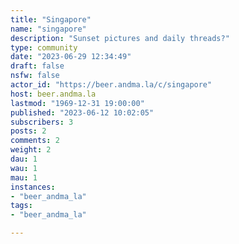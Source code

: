```yaml
---
title: "Singapore" 
name: "singapore"
description: "Sunset pictures and daily threads?"
type: community
date: "2023-06-29 12:34:49"
draft: false
nsfw: false
actor_id: "https://beer.andma.la/c/singapore"
host: beer.andma.la
lastmod: "1969-12-31 19:00:00"
published: "2023-06-12 10:02:05"
subscribers: 3
posts: 2
comments: 2
weight: 2
dau: 1
wau: 1
mau: 1
instances:
- "beer_andma_la"
tags: 
- "beer_andma_la"

---
```

